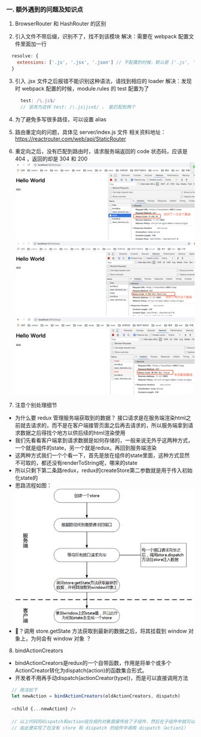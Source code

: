 ### 一. 额外遇到的问题及知识点

1. BrowserRouter 和 HashRouter 的区别

2. 引入文件不带后缀，识别不了，找不到该模块
  解决：需要在 webpack 配置文件里面加一行
  ```js
    resolve: {
      extensions: ['.js', '.jsx', '.json'] // 不配置的时候，默认是 ['.js', '.json']
    }
  ```

3. 引入 .jsx 文件之后报错不能识别这种语法，请找到相应的 loader
  解决：发现时 webpack 配置的时候，module.rules 的 test 配置为了
   ```js
     test: /\.js$/
     // 该改为这样 test: /\.js|jsx$/ ， 能匹配到两个
   ```

4. 为了避免多写很多路径，可以设置 alias

5. 路由重定向的问题，具体见 server/index.js 文件
  相关资料地址：https://reactrouter.com/web/api/StaticRouter

6. 重定向之后，没有匹配到路由时，请求服务端返回的 code 状态码，应该是 404 ，返回的却是 304 和 200
   ![code200](/note/code200.png)
   ![code304](/note/code304.png)
   ![code200](/note/code404.png)

7. 注意个别处理细节
  - 为什么要 redux 管理服务端获取到的数据？
  接口请求是在服务端渲染html之前就去请求的，而不是在客户端接管页面之后再去请求的，所以服务端拿到请求数据之后得找个地方以供后续的html渲染使用
  - 我们先看看客户端拿到请求数据是如何存储的，一般来说无外乎这两种方式，一个就是组件的state，另一个就是redux。再回到服务端渲染
  - 这两种方式我们一个个看一下，首先是放在组件的state里面，这种方式显然不可取的，都还没有renderToString呢，哪来的state
  - 所以只剩下第二条路redux，redux的createStore第二参数就是用于传入初始化state的
  - 思路流程如图：
  ![redux1](/note/redux1.png)
  - 🤔️？调用 store.getState 方法获取到最新的数据之后，将其挂载到 window 对象上，为何会有 window 对象 ？

8. bindActionCreators
  - bindActionCreators是redux的一个自带函数，作用是将单个或多个ActionCreator转化为dispatch(action)的函数集合形式。
  - 开发者不用再手动dispatch(actionCreator(type))，而是可以直接调用方法
  ```js
    // 用法如下
    let newAction = bindActionCreators(oldActionCreators, dispatch)

    <child {...newAction} />

    // 以上代码将dispatch和action组合成的对象直接传给了子组件，然后在子组件中就可以通过调用 newAction.action1 就相当于实现了 dispatch（action1）
    // 由此便实现了在没有 store 和 dispatch 的组件中调用 dispatch（action1）  
  ```